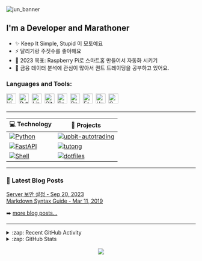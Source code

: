 ![jun_banner](https://github.com/junmanbo/junmanbo/assets/60846847/0e2a39ad-a3a1-4e80-a159-67881de1bbb6)

## I'm a Developer and Marathoner

- ✨ Keep It Simple, Stupid 이 모토예요
- ⚡ 달리기랑 주짓수를 좋아해요
- 🥅 2023 목표: Raspberry Pi로 스마트홈 만들어서 자동화 시키기
- 🌱 금융 데이터 분석에 관심이 많아서 퀀트 트레이딩을 공부하고 있어요.

### Languages and Tools:

<img align="left" alt="Vim" width="26px" src="https://cdn.jsdelivr.net/gh/devicons/devicon/icons/vim/vim-original.svg" style="padding-right:5px;" />
<img align="left" alt="Python" width="26px" src="https://cdn.jsdelivr.net/gh/devicons/devicon/icons/python/python-original.svg" style="padding-right:5px;" />
<img align="left" alt="Linux" width="26px" src="https://cdn.jsdelivr.net/gh/devicons/devicon/icons/linux/linux-original.svg" style="padding-right:5px;" />
<img align="left" alt="Git" width="26px" src="https://cdn.jsdelivr.net/gh/devicons/devicon/icons/git/git-original.svg" style="padding-right:5px;" />
<img align="left" alt="PostgreSQL" width="26px" src="https://cdn.jsdelivr.net/gh/devicons/devicon/icons/postgresql/postgresql-original.svg" style="padding-right:5px;" />
<img align="left" alt="Docker" width="26px" src="https://cdn.jsdelivr.net/gh/devicons/devicon/icons/docker/docker-original.svg" style="padding-right:5px;" />
<img align="left" alt="FastAPI" width="26px" src="https://cdn.jsdelivr.net/gh/devicons/devicon/icons/fastapi/fastapi-original.svg" style="padding-right:5px;" />
<img align="left" alt="Hugo" width="26px" src="https://cdn.jsdelivr.net/gh/devicons/devicon/icons/hugo/hugo-original.svg" style="padding-right:5px;" />
<img align="left" alt="C" width="26px" src="https://cdn.jsdelivr.net/gh/devicons/devicon/icons/c/c-original.svg" style="padding-right:5px;" />
<!-- <img align="left" alt="Go" width="26px" src="https://cdn.jsdelivr.net/gh/devicons/devicon/icons/go/go-original.svg" style="padding-right:5px;" /> -->
<!-- <img align="left" alt="Django" width="26px" src="https://cdn.jsdelivr.net/gh/devicons/devicon/icons/django/django-plain.svg" style="padding-right:5px;" /> -->
<!-- <img align="left" alt="Vue" width="26px" src="https://cdn.jsdelivr.net/gh/devicons/devicon/icons/vuejs/vuejs-original.svg" style="padding-right:5px;" /> -->
<!-- <img align="left" alt="Flutter" width="26px" src="https://cdn.jsdelivr.net/gh/devicons/devicon/icons/flutter/flutter-original.svg" style="padding-right:5px;" /> -->

<br />
<br />

---

<!-- START OF PROFILE STACK, DO NOT REMOVE -->

| 💻 **Technology**                                                                                                                               | 🚀 **Projects**                                                                                                                                                                                      |
| ----------------------------------------------------------------------------------------------------------------------------------------------- | ---------------------------------------------------------------------------------------------------------------------------------------------------------------------------------------------------- |
| [![Python](https://img.shields.io/static/v1?label=&message=Python&color=3776AB&logo=Python&logoColor=FFFFFF)](https://www.python.org/)          | [![upbit-autotrading](https://img.shields.io/static/v1?label=&message=upbit-autotrading&color=000605&logo=github&logoColor=FFFFFF&labelColor=000605)](https://github.com/junmanbo/upbit-autotrading) |
| [![FastAPI](https://img.shields.io/static/v1?label=&message=FastAPI&color=009688&logo=FastAPI&logoColor=FFFFFF)](https://fastapi.tiangolo.com/) | [![tutong](https://img.shields.io/static/v1?label=&message=tutong&color=000605&logo=github&logoColor=FFFFFF&labelColor=000605)](https://github.com/junmanbo/tutong)                                  |
| [![Shell](https://img.shields.io/static/v1?label=&message=Shell&color=4EAA25&logo=GNU%20Bash&logoColor=FFFFFF)](https://www.gnu.org/)           | [![dotfiles](https://img.shields.io/static/v1?label=&message=dotfiles&color=000605&logo=github&logoColor=FFFFFF&labelColor=000605)](https://github.com/junmanbo/dotfiles)                            |

<!-- END OF PROFILE STACK, DO NOT REMOVE -->

---

### 📕 Latest Blog Posts

<!-- BLOG-POST-LIST:START -->

[Server 보안 설정 - Sep 20, 2023](https://junmanbo.github.io/categories/infra/)\
[Markdown Syntax Guide - Mar 11, 2019](https://junmanbo.github.io/p/markdown-syntax-guide/)

<!-- BLOG-POST-LIST:END -->

➡️ [more blog posts...](https://junmanbo.github.io)

---

<details>
  <summary>:zap: Recent GitHub Activity</summary>

<!--START_SECTION:activity-->

1. 🔒 Closed issue
2. 🗣 Commented on
3. ❗ Opened issue
4. 🗣 Commented on
5. 🎉 Merged PR

<!--END_SECTION:activity-->

</details>

<details>
  <summary>:zap: GitHub Stats</summary>

<img align="left" alt="codeSTACKr's GitHub Stats" src="https://github-readme-stats.vercel.app/api?username=junmanbo&show_icons=true&hide_border=false&title_color=ff652f&icon_color=FFE400&bg_color=09131B&text_color=ffffff&border_color=0c1a25" />

</details>

<div align=center>
	<br>
<img src="https://github-readme-stats.vercel.app/api/top-langs/?username=junmanbo&layout=compact">

<br>
<!-- <p>🏆 Baekjoon solved rank 🏆</p> -->
<!---->
<!-- [![Solved.ac Profile](http://mazassumnida.wtf/api/v2/generate_badge?boj=fohens295)](https://solved.ac/fohens295) -->
<!---->
</div>
<br>
